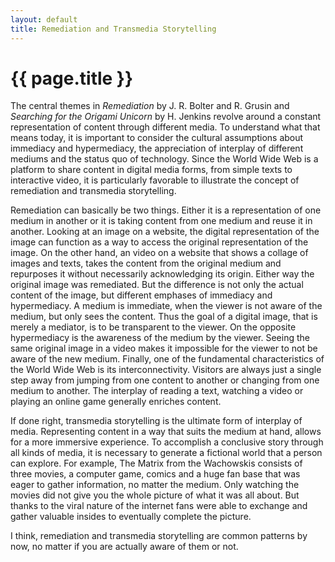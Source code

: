```yaml
---
layout: default
title: Remediation and Transmedia Storytelling
---
```

# {{ page.title }}

The central themes in *Remediation* by J. R. Bolter and R. Grusin and *Searching for the Origami Unicorn* by H. Jenkins revolve around a constant representation of content through different media. To understand what that means today, it is important to consider the cultural assumptions about immediacy and hypermediacy, the appreciation of interplay of different mediums and the status quo of technology. Since the World Wide Web is a platform to share content in digital media forms, from simple texts to interactive video, it is particularly favorable to illustrate the concept of remediation and transmedia storytelling.

Remediation can basically be two things. Either it is a representation of one medium in another or it is taking content from one medium and reuse it in another. Looking at an image on a website, the digital representation of the image can function as a way to access the original representation of the image. On the other hand, an video on a website that shows a collage of images and texts, takes the content from the original medium and repurposes it without necessarily acknowledging its origin. Either way the original image was remediated. But the difference is not only the actual content of the image, but different emphases of immediacy and hypermediacy. A medium is immediate, when the viewer is not aware of the medium, but only sees the content. Thus the goal of a digital image, that is merely a mediator, is to be transparent to the viewer. On the opposite hypermediacy is the awareness of the medium by the viewer. Seeing the same original image in a video makes it impossible for the viewer to not be aware of the new medium. Finally, one of the fundamental characteristics of the World Wide Web is its interconnectivity. Visitors are always just a single step away from jumping from one content to another or changing from one medium to another. The interplay of reading a text, watching a video or playing an online game generally enriches content. 

If done right, transmedia storytelling is the ultimate form of interplay of media. Representing content in a way that suits the medium at hand, allows for a more immersive experience. To accomplish a conclusive story through all kinds of media, it is necessary to generate a fictional world that a person can explore. For example, The Matrix from the Wachowskis consists of three movies, a computer game, comics and a huge fan base that was eager to gather information, no matter the medium. Only watching the movies did not give you the whole picture of what it was all about. But thanks to the viral nature of the internet fans were able to exchange and gather valuable insides to eventually complete the picture.

I think, remediation and transmedia storytelling are common patterns by now, no matter if you are actually aware of them or not.
